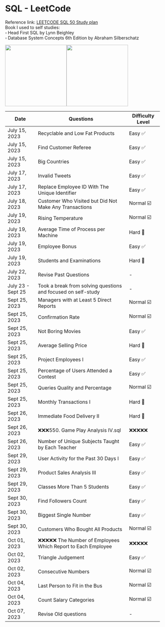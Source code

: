 # SQL - LeetCode
Reference link: [LEETCODE SQL 50 Study plan](https://leetcode.com/studyplan/top-sql-50/)  <br>
Book I used to self studies:  <br>
▫️ Head First SQL by Lynn Beighley <br>
▫️ Database System Concepts 6th Edition by Abraham Silberschatz <br>

<img src="https://m.media-amazon.com/images/I/71dn19QpfhL._AC_UF1000,1000_QL80_.jpg" height="200"><img src="https://m.media-amazon.com/images/I/61xXsVbV52L._AC_UF1000,1000_QL80_.jpg" height="200">

| Date           | Questions                                         | Difficulty Level   |
| -------------- | ------------------------------------------------- | ------------------ |
| July 15, 2023  | Recyclable and Low Fat Products                   | Easy ✅            |
| July 15, 2023  | Find Customer Referee                             | Easy ✅            |
| July 15, 2023  | Big Countries                                     | Easy ✅            |
| July 17, 2023  | Invalid Tweets                                    | Easy ✅            |
| July 17, 2023  | Replace Employee ID With The Unique Identifier    | Easy ✅            |
| July 18, 2023  | Customer Who Visited but Did Not Make Any Transactions | Normal ☑️     |
| July 19, 2023  | Rising Temperature                                | Normal ☑️          |
| July 19, 2023  | Average Time of Process per Machine               | Hard 🔴            |
| July 19, 2023  | Employee Bonus                                    | Easy ✅            |
| July 19, 2023  | Students and Examinations                         | Hard 🔴            |
| July 22, 2023  | Revise Past Questions                             | -                   |
| July 23 - Sept 25 | Took a break from solving questions and focused on self-study | -    |
| Sept 25, 2023  | Managers with at Least 5 Direct Reports           | Normal ☑️          |
| Sept 25, 2023  | Confirmation Rate                                 | Normal ☑️          |
| Sept 25, 2023  | Not Boring Movies                                 | Easy ✅            |
| Sept 25, 2023  | Average Selling Price                             | Hard 🔴            |
| Sept 25, 2023  | Project Employees I                               | Easy ✅            |
| Sept 25, 2023  | Percentage of Users Attended a Contest            | Easy ✅            |
| Sept 25, 2023  | Queries Quality and Percentage                    | Normal ☑️          |
| Sept 25, 2023  | Monthly Transactions I                            | Hard 🔴            |
| Sept 26, 2023  | Immediate Food Delivery II                        | Hard 🔴            |
| Sept 26, 2023  | ❌❌❌550. Game Play Analysis IV.sql             | ❌❌❌❌❌      |
| Sept 26, 2023  | Number of Unique Subjects Taught by Each Teacher  | Easy ✅            |
| Sept 29, 2023  | User Activity for the Past 30 Days I              | Easy ✅            |
| Sept 29, 2023  | Product Sales Analysis III                        | Easy ✅            |
| Sept 29, 2023  | Classes More Than 5 Students                      | Easy ✅            |
| Sept 30, 2023  | Find Followers Count                              | Easy ✅            |
| Sept 30, 2023  | Biggest Single Number                             | Easy ✅            |
| Sept 30, 2023  | Customers Who Bought All Products                 | Normal ☑️          |
| Oct  01, 2023  | ❌❌❌❌❌ The Number of Employees Which Report to Each Employee | ❌❌❌❌❌ |
| Oct  02, 2023  | Triangle Judgement                                | Easy ✅            |
| Oct  02, 2023  | Consecutive Numbers                               | Normal ☑️          |
| Oct  04, 2023  | Last Person to Fit in the Bus                     | Normal ☑️          |
| Oct  04, 2023  | Count Salary Categories                           | Normal ☑️          |
| Oct  07, 2023  | Revise Old questions                              | -                   |





